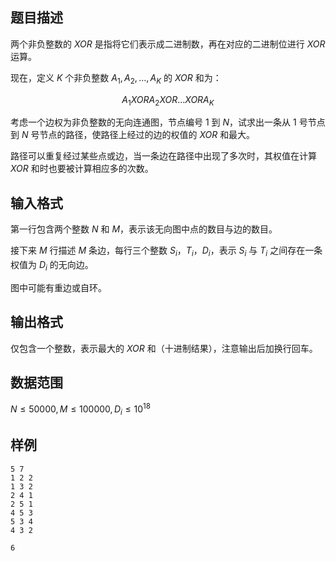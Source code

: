 ## 题目描述

两个非负整数的 $XOR$ 是指将它们表示成二进制数，再在对应的二进制位进行 $XOR$ 运算。

现在，定义 $K$ 个非负整数 $A_1,A_2,...,A_K$ 的 $XOR$ 和为：

$$A_1 XOR A_2 XOR ... XOR A_K$$

考虑一个边权为非负整数的无向连通图，节点编号 $1$ 到 $N$，试求出一条从 $1$ 号节点到 $N$ 号节点的路径，使路径上经过的边的权值的 $XOR$ 和最大。

路径可以重复经过某些点或边，当一条边在路径中出现了多次时，其权值在计算 $XOR$ 和时也要被计算相应多的次数。

## 输入格式

第一行包含两个整数 $N$ 和 $M$，表示该无向图中点的数目与边的数目。

接下来 $M$ 行描述 $M$ 条边，每行三个整数 $S_i，T_i，D_i$，表示 $S_i$ 与 $T_i$ 之间存在一条权值为 $D_i$ 的无向边。

图中可能有重边或自环。

## 输出格式

仅包含一个整数，表示最大的 $XOR$ 和（十进制结果），注意输出后加换行回车。

## 数据范围

$N \leq 50000, M \leq 100000, D_i \leq 10^{18}$

## 样例

```input1
5 7
1 2 2
1 3 2
2 4 1
2 5 1
4 5 3
5 3 4
4 3 2
```

```output1
6
```

